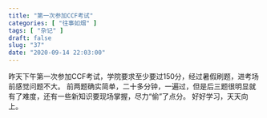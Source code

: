 ```yaml
---
title: "第一次参加CCF考试"
categories: [ "往事如烟" ]
tags: [ "杂记" ]
draft: false
slug: "37"
date: "2020-09-14 22:03:00"
---
```


昨天下午第一次参加CCF考试，学院要求至少要过150分，经过暑假刷题，进考场前感觉问题不大。
前两题确实简单，二十多分钟，一遍过，但是后三题很明显就有了难度，还有一些新知识要现场掌握，尽力“偷”了点分。
好好学习，天天向上。